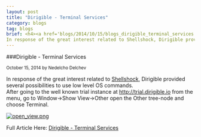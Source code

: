 ```yaml
---
layout: post
title: "Dirigible - Terminal Services"
category: blogs
tag: blogs
brief: <h4><a href='blogs/2014/10/15/blogs_dirigible_terminal_services.html'>Dirigible - Terminal Services</a></h4> <sub class="post-info">October 15, 2014 by Nedelcho Delchev</sub></br>
In response of the great interest related to Shellshock, Dirigible provided several possibilities to use low level OS commands...<br>
---
```


###Dirigible - Terminal Services

<sub class="post-info">October 15, 2014 by Nedelcho Delchev</sub>

In response of the great interest related to <a class="jive-link-external-small" href="http://en.wikipedia.org/wiki/Shellshock_(software_bug)">Shellshock</a>, Dirigible provided several possibilities to use low level OS commands.</br>
After going to the well known trial instance at <a class="jive-link-external-small" href="http://trial.dirigible.io/">http://trial.dirigible.io</a> from the menu, go to Window-&gt;Show View-&gt;Other open the Other tree-node and choose Terminal.<br>

<a href="http://scn.sap.com/servlet/JiveServlet/downloadImage/38-115086-563590/620-338/terminal_full.png"><img alt="open_view.png" class="jive-image" src="http://scn.sap.com/servlet/JiveServlet/downloadImage/38-115086-563590/620-338/terminal_full.png"></a><br>



Full Article Here: [Dirigible - Terminal Services](http://scn.sap.com/community/developer-center/cloud-platform/blog/2014/10/15/dirigible--terminal-services)
